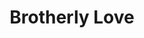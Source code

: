 ---
pid: CH182
title: Brotherly Love
location_transcription: Love Park
zipcode: '19144'
outside_phl: 
neighborhood: Germantown
age: '23'
age_range: 20-29
instagram: 
image_file_name: CH_182.jpg
proposal_transcription: |-
  A portrait of some sort.
  Something that represents brotherly love, the culture of Philly residents. Especially the guy who gives cuts to homeless guys. It's normal people like him that makes Philly great.
topic: Brotherly Love,Culture,Philadelphia
topic_summary: 0, 0, 0
type: 2D,Mural,Image
keywords_other: 
credit: 
image_labels: 
twitter: 
facebook: 
permalink: "/monuments/ch182/"
layout: item-page
---